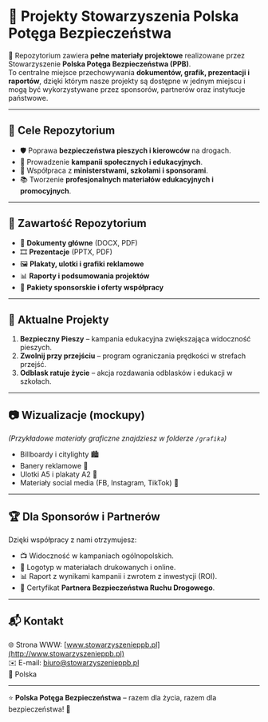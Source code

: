 # 🚦 Projekty Stowarzyszenia **Polska Potęga Bezpieczeństwa**  

👥 Repozytorium zawiera **pełne materiały projektowe** realizowane przez Stowarzyszenie **Polska Potęga Bezpieczeństwa (PPB)**.  
To centralne miejsce przechowywania **dokumentów, grafik, prezentacji i raportów**, dzięki którym nasze projekty są dostępne w jednym miejscu i mogą być wykorzystywane przez sponsorów, partnerów oraz instytucje państwowe.  

---

## 🎯 Cele Repozytorium
- 🛡️ Poprawa **bezpieczeństwa pieszych i kierowców** na drogach.  
- 📢 Prowadzenie **kampanii społecznych i edukacyjnych**.  
- 🤝 Współpraca z **ministerstwami, szkołami i sponsorami**.  
- 📚 Tworzenie **profesjonalnych materiałów edukacyjnych i promocyjnych**.  

---

## 📑 Zawartość Repozytorium
- 📄 **Dokumenty główne** (DOCX, PDF)  
- 🎞️ **Prezentacje** (PPTX, PDF)  
- 🖼️ **Plakaty, ulotki i grafiki reklamowe**  
- 📊 **Raporty i podsumowania projektów**  
- 💼 **Pakiety sponsorskie i oferty współpracy**  

---

## 🚀 Aktualne Projekty
1. **Bezpieczny Pieszy** – kampania edukacyjna zwiększająca widoczność pieszych.  
2. **Zwolnij przy przejściu** – program ograniczania prędkości w strefach przejść.  
3. **Odblask ratuje życie** – akcja rozdawania odblasków i edukacji w szkołach.  

---

## 📷 Wizualizacje (mockupy)
*(Przykładowe materiały graficzne znajdziesz w folderze `/grafika`)*  

- Billboardy i citylighty 🏙️  
- Banery reklamowe 🎨  
- Ulotki A5 i plakaty A2 📰  
- Materiały social media (FB, Instagram, TikTok) 📱  

---

## 🏆 Dla Sponsorów i Partnerów
Dzięki współpracy z nami otrzymujesz:  
- 📺 Widoczność w kampaniach ogólnopolskich.  
- 📰 Logotyp w materiałach drukowanych i online.  
- 📊 Raport z wynikami kampanii i zwrotem z inwestycji (ROI).  
- 🏅 Certyfikat **Partnera Bezpieczeństwa Ruchu Drogowego**.  

---

## 📬 Kontakt
🌐 Strona WWW: [www.stowarzyszenieppb.pl](http://www.stowarzyszenieppb.pl)  
✉️ E-mail: biuro@stowarzyszenieppb.pl  
📍 Polska  

---

⭐ **Polska Potęga Bezpieczeństwa** – razem dla życia, razem dla bezpieczeństwa! 🚦
